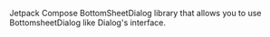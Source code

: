 Jetpack Compose BottomSheetDialog library that allows you to use BottomsheetDialog like Dialog's interface.